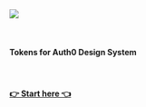 <img src="/assets/cosmos.png">

&nbsp;&nbsp;

#### Tokens for Auth0 Design System

&nbsp;&nbsp;

#### [👉 Start here 👈](https://auth0-cosmos.now.sh/docs)

&nbsp;&nbsp;
